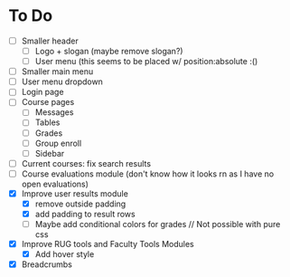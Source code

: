 # To Do

- [ ] Smaller header
  - [ ] Logo + slogan (maybe remove slogan?)
  - [ ] User menu (this seems to be placed w/ position:absolute :()
- [ ] Smaller main menu
- [ ] User menu dropdown
- [ ] Login page
- [ ] Course pages
  - [ ] Messages
  - [ ] Tables
  - [ ] Grades
  - [ ] Group enroll
  - [ ] Sidebar
- [ ] Current courses: fix search results 
- [ ] Course evaluations module (don't know how it looks rn as I have no open evaluations)
- [x] Improve user results module
  - [x] remove outside padding
  - [x] add padding to result rows
  - [ ] Maybe add conditional colors for grades // Not possible with pure css
- [x] Improve RUG tools and Faculty Tools Modules
  - [x] Add hover style
- [x] Breadcrumbs
